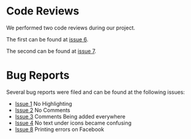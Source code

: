 # Code Reviews #

We performed two code reviews during our project.

The first can be found at [issue 6](https://code.google.com/p/note-that/issues/detail?id=6).

The second can be found at [issue 7](https://code.google.com/p/note-that/issues/detail?id=7).


# Bug Reports #

Several bug reports were filed and can be found at the following issues:
  * [Issue 1](https://code.google.com/p/note-that/issues/detail?id=1) No Highlighting
  * [Issue 2](https://code.google.com/p/note-that/issues/detail?id=2) No Comments
  * [Issue 3](https://code.google.com/p/note-that/issues/detail?id=3) Comments Being added everywhere
  * [Issue 4](https://code.google.com/p/note-that/issues/detail?id=4) No text under icons became confusing
  * [Issue 8](https://code.google.com/p/note-that/issues/detail?id=8) Printing errors on Facebook